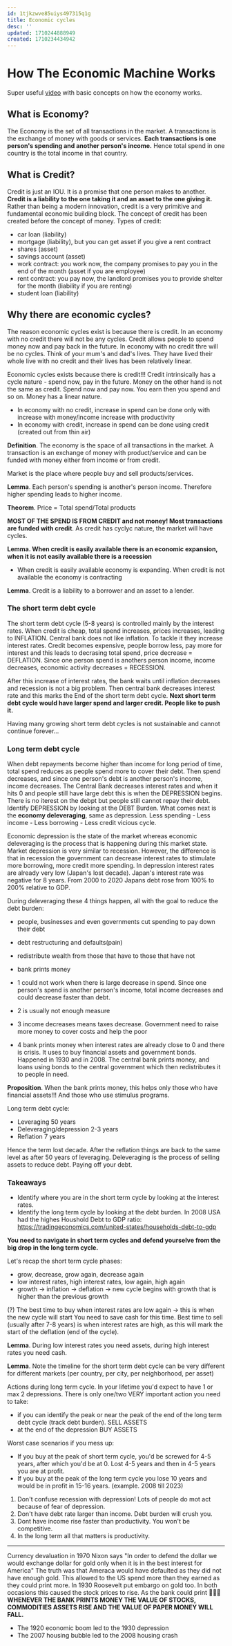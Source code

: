 ```yaml
---
id: 1tjkzwve85uiys497315q1g
title: Economic cycles
desc: ''
updated: 1710244888949
created: 1710234434942
---
```


# How The Economic Machine Works

Super useful [video](https://www.youtube.com/watch?v=PHe0bXAIuk0&t=606s) with basic concepts on how the economy works.

## What is Economy?

The Economy is the set of all transactions in the market. A transactions is the exchange of money with goods or services. **Each transactions is one person's spending and another person's income.** Hence total spend in one country is the total income in that country.


## What is Credit?

Credit is just an IOU. It is a promise that one person makes to another. **Credit is a liability to the one taking it and an asset to the one giving it.**
Rather than being a modern innovation, credit is a very primitive and fundamental economic building block. The concept of credit has been created before 
the concept of money. Types of credit:

- car loan (liability)
- mortgage (liability), but you can get asset if you give a rent contract
- shares (asset)
- savings account (asset)
- work contract: you work now, the company promises to pay you in the end of the month (asset if you are employee)
- rent contract: you pay now, the landlord promises you to provide shelter for the month (liability if you are renting)
- student loan (liability)

## Why there are economic cycles?

The reason economic cycles exist is because there is credit. In an economy with no credit there will not be any cycles. Credit allows
people to spend money now and pay back in the future. In economy with no credit thre will be no cycles. Think of your mum's and dad's lives. They have lived their whole live with no credit and their lives has been relatively linear.


Economic cycles exists because there is credit!!! Credit intrinsically has a cycle nature - spend now, pay in the future. Money on the other hand is not the same as credit. Spend now and pay now. You earn then you spend and so on. Money has a linear nature.

- In economy with no credit, increase in spend can be done only with increase with money/income increase with productivity
- In economy with credit, increase in spend can be done using credit (created out from thin air)

**Definition**. The economy is the space of all transactions in the market. A transaction is an exchange of money with product/service and can be funded with
money either from income or from credit.

Market is the place where people buy and sell products/services.

**Lemma**. Each person's spending is another's person income. Therefore higher spending leads to higher income.

**Theorem**. Price = Total spend/Total products

**MOST OF THE SPEND IS FROM CREDIT and not money! Most transactions are funded with credit**. As credit has cyclyc nature, the market will have cycles.

**Lemma. When credit is easily available there is an economic expansion, when it is not easily available there is a recession**
- When credit is easily available economy is expanding. When credit is not available the economy is contracting

**Lemma**. Credit is a liability to a borrower and an asset to a lender.
  
### The short term debt cycle

The short term debt cycle (5-8 years) is controlled mainly by the interest rates. When credit is cheap, total spend increases, prices increases, leading to INFLATION. Central bank does not like inflation. To tackle it they increase interest rates. Credit becomes expensive, people borrow less, pay more for interest and this leads to decrasing total spend, price decrease = DEFLATION. Since one person spend is anothers person income, income decreases, economic activity decreases = RECESSION.

After this increase of interest rates, the bank waits until inflation decreases and recession is not a big problem. Then central bank decreases interest rate and this marks the End of the short term debt cycle. **Next short term debt cycle would have larger spend and larger credit. People like to push it.**

Having many growing short term debt cycles is not sustainable and cannot continue forever...

### Long term debt cycle

When debt repayments become higher than income for long period of time, total spend reduces as people spend more to cover their debt.  Then spend decreases, and since one person's debt is another person's income, income decreases. The Central Bank decreases interest rates and when it hits 0 and people still have large debt this is when the DEPRESSION begins. There is no iterest on the debpt but people still cannot repay their debt. Identify DEPRESSION by looking at the DEBT Burden. What comes next is the **economy deleveraging**, same as depression. Less spending - Less income - Less borrowing - Less credit vicious cycle.

Economic depression is the state of the market whereas economic deleveraging is the process that is happening during this market state. Market depression is very similar to recession.
However, the difference is that in recession the government can decrease interest rates to stimulate more borrowing, more credit more spending. In depression interest rates are already very low (Japan's lost decade). Japan's interest rate was negative for 8 years. From 2000 to 2020 Japans debt rose from 100% to 200% relative to GDP.

During deleveraging these 4 things happen, all with the goal to reduce the debt burden:
- people, businesses and even governments cut spending to pay down their debt
- debt restructuring and defaults(pain)
- redistribute wealth from those that have to those that have not
- bank prints money

- 1 could not work when there is large decrease in spend. Since one person's spend is another person's income, total income decreases and could decrease faster than debt.
- 2 is usually not enough measure
- 3 income decreases means taxes decrease. Government need to raise more money to cover costs and help the poor
- 4 bank prints money when interest rates are already close to 0 and there is crisis. It uses to buy financial assets and government bonds. Happened in 1930 and in 2008. The central bank prints money, and loans using bonds to the central government which then redistributes it to people in need.

**Proposition**. When the bank prints money, this helps only those who have financial assets!!! And those who use stimulus programs.

Long term debt cycle:
- Leveraging 50 years
- Deleveraging/depression 2-3 years
- Reflation 7 years

Hence the term lost decade. After the reflation things are back to the same level as after 50 years of leveraging. Deleveraging is the process of selling assets to reduce debt. Paying off your debt.

### Takeaways
- Identify where you are in the short term cycle by looking at the interest rates.
- Identify the long term cycle by looking at the debt burden. In 2008 USA had the highes Houshold Debt to GDP ratio: https://tradingeconomics.com/united-states/households-debt-to-gdp

**You need to navigate in short term cycles and defend yourselve from the big drop in the long term cycle.**

Let's recap the short term cycle phases:
- grow, decrease, grow again,  decrease again
- low interest rates, high interest rates, low again, high again
- growth -> inflation -> deflation -> new cycle begins with growth that is higher than the previous growth

(?) The best time to buy when interest rates are low again -> this is when the new cycle will start You need to save cash for this time. 
Best time to sell (usually after 7-8 years) is when interest rates are high, as this will mark the start of the deflation (end of the cycle).

**Lemma**. During low interest rates you need assets, during high interest rates you need cash.

**Lemma**. Note the timeline for the short term debt cycle can be very different for different markets (per country, per city, per neighborhood, per asset)

Actions during long term cycle. In your lifetime you'd expect to have 1 or max 2 depressions. There is only one/two VERY important action you need to take:
- if you can identify the peak or near the peak of the end of the long term debt cycle (track debt burden). SELL ASSETS
- at the end of the depression BUY ASSETS 

Worst case scenarios if you mess up:
- If you buy at the peak of short term cycle, you'd be screwed for 4-5 years, after which you'd be at 0. Lost 4-5 years and then in 4-5 years you are at profit.
- If you buy at the peak of the long term cycle you lose 10 years and would be in profit in 15-16 years. (example. 2008 till  2023)


1. Don't confuse recession with depression! Lots of people do mot act because of fear of depression.
2. Don't have debt rate larger than income. Debt burden will crush you.
3. Dont have income rise faster than productivity. You won't be competitive.
4. In the long term all that matters is productivity.

---------

Currency devaluation in 1970 Nixon says "In order to defend the dollar we would exchange dollar for gold only when it is in the best interest for America" The truth was that Ameraca would have defaulted as they did not have enough gold. This allowed to the US spend more than they earned as they could print more.  In 1930 Roosevelt put embargo on gold too. In both occasions this caused the stock prices to rise. As the bank could print 🤑🤑🤑 **WHENEVER THE BANK PRINTS MONEY THE VALUE OF STOCKS, COMMODITIES ASSETS RISE AND THE VALUE OF PAPER MONEY WILL FALL.**

- The 1920 economic boom led to the 1930 depression
- The 2007 housing bubble led to the 2008 housing crash
